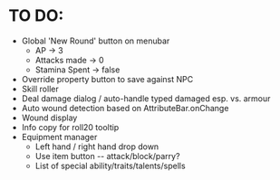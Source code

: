 # TO DO:
- Global 'New Round' button on menubar
    - AP -> 3
    - Attacks made -> 0
    - Stamina Spent -> false
- Override property button to save against NPC
- Skill roller
- Deal damage dialog / auto-handle typed damaged esp. vs. armour
- Auto wound detection based on AttributeBar.onChange
- Wound display
- Info copy for roll20 tooltip
- Equipment manager
    - Left hand / right hand drop down
    - Use item button -- attack/block/parry?
    - List of special ability/traits/talents/spells
